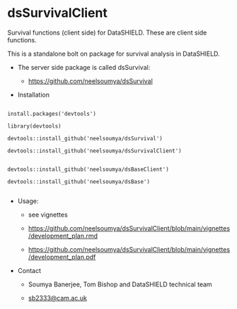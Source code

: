 # dsSurvivalClient

Survival functions (client side) for DataSHIELD. These are client side functions.

This is a standalone bolt on package for survival analysis in DataSHIELD.

* The server side package is called dsSurvival:

    * https://github.com/neelsoumya/dsSurvival

* Installation

```

install.packages('devtools')

library(devtools)

devtools::install_github('neelsoumya/dsSurvival')

devtools::install_github('neelsoumya/dsSurvivalClient')


devtools::install_github('neelsoumya/dsBaseClient')
	
devtools::install_github('neelsoumya/dsBase')
	

```

* Usage:

    * see vignettes   

    * https://github.com/neelsoumya/dsSurvivalClient/blob/main/vignettes/development_plan.rmd

    * https://github.com/neelsoumya/dsSurvivalClient/blob/main/vignettes/development_plan.pdf


* Contact

    * Soumya Banerjee, Tom Bishop and DataSHIELD technical team

    * sb2333@cam.ac.uk
    
